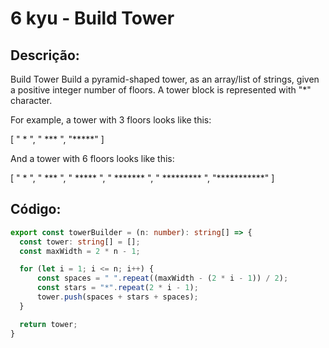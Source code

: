 # 6 kyu - Build Tower

## Descrição:

Build Tower
Build a pyramid-shaped tower, as an array/list of strings, given a positive integer number of floors. A tower block is represented with "*" character.

For example, a tower with 3 floors looks like this:

[
  "  *  ",
  " *** ", 
  "*****"
]

And a tower with 6 floors looks like this:

[
  "     *     ", 
  "    ***    ", 
  "   *****   ", 
  "  *******  ", 
  " ********* ", 
  "***********"
]


## Código:

```ts
export const towerBuilder = (n: number): string[] => {
  const tower: string[] = [];
  const maxWidth = 2 * n - 1;

  for (let i = 1; i <= n; i++) {
      const spaces = " ".repeat((maxWidth - (2 * i - 1)) / 2);
      const stars = "*".repeat(2 * i - 1);
      tower.push(spaces + stars + spaces);
  }

  return tower;
}
```